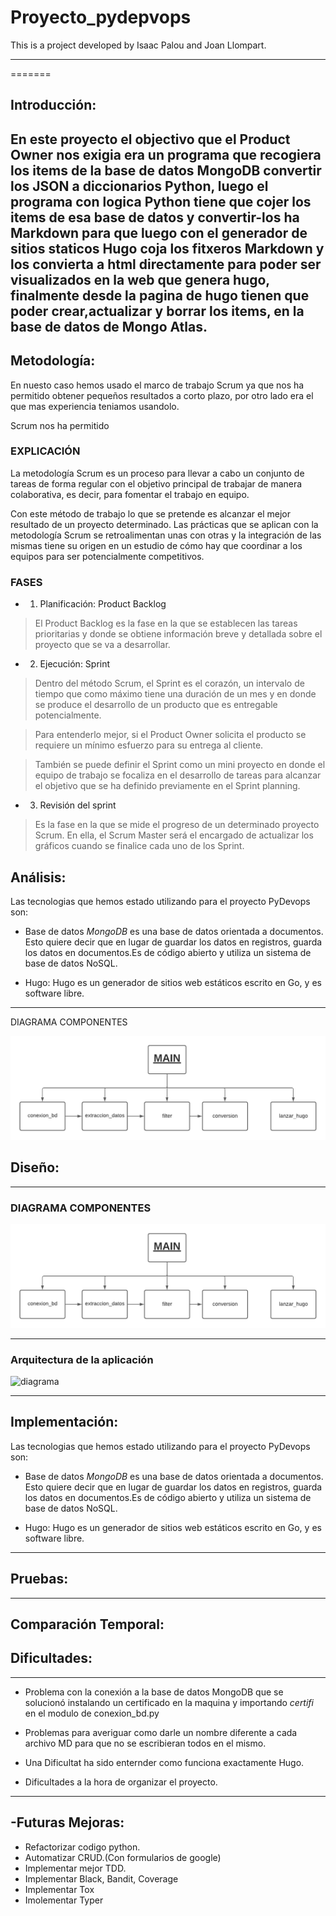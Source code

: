 # Proyecto_pydepvops
This is a project developed by Isaac Palou and Joan Llompart.


----
=======
## **Introducción:**
En este proyecto el objectivo que el Product Owner nos exigia era un programa que recogiera los items de la base de datos MongoDB convertir los JSON a diccionarios Python, luego el programa con logica Python tiene que cojer los items de esa base de datos y convertir-los ha Markdown para que luego con el generador de sitios staticos Hugo coja los fitxeros Markdown y los convierta a html directamente para poder ser visualizados en la web que genera hugo, finalmente desde la pagina de hugo tienen que poder crear,actualizar y borrar los items, en la base de datos de Mongo Atlas.
-----------

## **Metodología:**
En nuesto caso hemos usado el marco de trabajo Scrum ya que nos ha permitido obtener pequeños resultados a corto plazo, por otro lado era el que mas experiencia teniamos usandolo.

Scrum nos ha permitido 
### EXPLICACIÓN
La metodología Scrum es un proceso para llevar a cabo un conjunto de tareas de forma regular con el objetivo principal de trabajar de manera colaborativa, es decir, para fomentar el trabajo en equipo.

Con este método de trabajo lo que se pretende es alcanzar el mejor resultado de un proyecto determinado. Las prácticas que se aplican con la metodología Scrum se retroalimentan unas con otras y la integración de las mismas tiene su origen en un estudio de cómo hay que coordinar a los equipos para ser potencialmente competitivos.
### FASES
- 1. Planificación: Product Backlog

>El Product Backlog es la fase en la que se establecen las tareas prioritarias y donde se obtiene información breve y detallada sobre el proyecto que se va a desarrollar.

- 2. Ejecución: Sprint

>Dentro del método Scrum, el Sprint es el corazón, un intervalo de tiempo que como máximo tiene una duración de un mes y en donde se produce el desarrollo de un producto que es entregable potencialmente.

>Para entenderlo mejor, si el Product Owner solicita el producto se requiere un mínimo esfuerzo para su entrega al cliente.

>También se puede definir el Sprint como un mini proyecto en donde el equipo de trabajo se focaliza en el desarrollo de tareas para alcanzar el objetivo que se ha definido previamente en el Sprint planning.

- 3. Revisión del sprint

>Es la fase en la que se mide el progreso de un determinado proyecto Scrum. En ella, el Scrum Master será el encargado de actualizar los gráficos cuando se finalice cada uno de los Sprint.

## **Análisis:**

Las tecnologias que hemos estado utilizando para el proyecto PyDevops son:

- Base de datos *MongoDB*  es una base de datos orientada a documentos. Esto quiere decir que en lugar de guardar los datos en registros, guarda los datos en documentos.Es de código abierto y utiliza un sistema de base de datos NoSQL.

- Hugo: Hugo es un generador de sitios web estáticos escrito en Go, y es software libre.

-------------
DIAGRAMA COMPONENTES

![global config](pics/diagrama_componentes.png)
## **Diseño:**



-------

### DIAGRAMA COMPONENTES



![global config](pics/diagrama_componentes.png)





----------


### Arquitectura de la aplicación




<img width="527" alt="diagrama " src="https://user-images.githubusercontent.com/91556752/145839738-f20b0663-0d00-4f35-ae2e-1a6905f1f126.png">


-----------

## **Implementación:**

Las tecnologias que hemos estado utilizando para el proyecto PyDevops son:

- Base de datos *MongoDB*  es una base de datos orientada a documentos. Esto quiere decir que en lugar de guardar los datos en registros, guarda los datos en documentos.Es de código abierto y utiliza un sistema de base de datos NoSQL.

- Hugo: Hugo es un generador de sitios web estáticos escrito en Go, y es software libre.


-----------


## **Pruebas:**

-----------

## **Comparación Temporal:**



## **Dificultades:**


-----------

- Problema con la conexión a la base de datos MongoDB que se solucionó instalando un certificado en la maquina y importando *certifi* en el modulo de conexion_bd.py

- Problemas para averiguar como darle un nombre diferente a cada archivo MD para que no se escribieran todos en el mismo.


 - Una Dificultat ha sido enternder como funciona exactamente Hugo.

- Dificultades a la hora de organizar el proyecto.


----
## **-Futuras Mejoras:**

- Refactorizar codigo python.
- Automatizar CRUD.(Con formularios de google)
- Implementar mejor TDD.
- Implementar Black, Bandit, Coverage
- Implementar Tox
- Imolementar Typer

